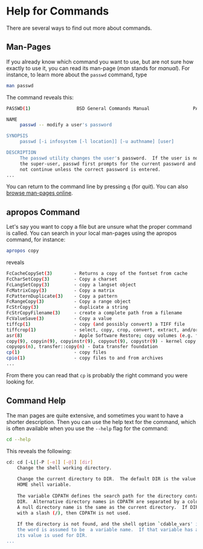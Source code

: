 # Help for Commands

There are several ways to find out more about commands. 

## Man-Pages

If you already know which command you want to use, but are not sure how exactly to use it, you can read its man-page (_man_ stands for _manual_). For instance, to learn more about the `passwd` command, type 

```bash
man passwd
```

The command reveals this:

```bash
PASSWD(1)                 BSD General Commands Manual                PASSWD(1)

NAME
     passwd -- modify a user's password

SYNOPSIS
     passwd [-i infosystem [-l location]] [-u authname] [user]

DESCRIPTION
     The passwd utility changes the user's password.  If the user is not
     the super-user, passwd first prompts for the current password and will
     not continue unless the correct password is entered.
...
```

You can return to the command line by pressing `q` (for _quit_).
You can also [browse man-pages online](http://man7.org/linux/man-pages/dir_all_alphabetic.html).


## apropos Command

Let's say you want to copy a file but are unsure what the proper command is called. You can search in your local man-pages using the apropos command, for instance:

```bash
apropos copy
```

reveals

```bash
FcCacheCopySet(3)        - Returns a copy of the fontset from cache
FcCharSetCopy(3)         - Copy a charset
FcLangSetCopy(3)         - copy a langset object
FcMatrixCopy(3)          - Copy a matrix
FcPatternDuplicate(3)    - Copy a pattern
FcRangeCopy(3)           - Copy a range object
FcStrCopy(3)             - duplicate a string
FcStrCopyFilename(3)     - create a complete path from a filename
FcValueSave(3)           - Copy a value
tiffcp(1)                - copy (and possibly convert) a TIFF file
tiffcrop(1)              - select, copy, crop, convert, extract, and/or process one or more TIFF files
asr(8)                   - Apple Software Restore; copy volumes (e.g. from disk images)
copy(9), copyin(9), copyinstr(9), copyout(9), copystr(9) - kernel copy functions
copyops(n), transfer::copy(n) - Data transfer foundation
cp(1)                    - copy files
cpio(1)                  - copy files to and from archives
...
```

From there you can read that `cp` is probably the right command you were looking for.



## Command Help

The man pages are quite extensive, and sometimes you want to have a shorter description. Then you can use the help text for the command, which is often available when you use the `--help` flag for the command:

```bash
cd --help
```

This reveals the following:

```bash
cd: cd [-L|[-P [-e]] [-@]] [dir]
    Change the shell working directory.
   
    Change the current directory to DIR.  The default DIR is the value of the
    HOME shell variable.
   
    The variable CDPATH defines the search path for the directory containing
    DIR.  Alternative directory names in CDPATH are separated by a colon (:).
    A null directory name is the same as the current directory.  If DIR begins
    with a slash (/), then CDPATH is not used.
   
    If the directory is not found, and the shell option `cdable_vars' is set,
    the word is assumed to be  a variable name.  If that variable has a value,
    its value is used for DIR.
...
```